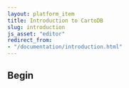```yaml
---
layout: platform_item
title: Introduction to CartoDB
slug: introduction
js_asset: "editor"
redirect_from:
- "/documentation/introduction.html"
---
```


## Begin

